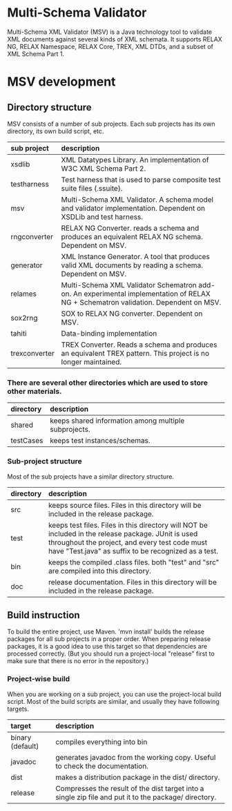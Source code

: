 # Multi-Schema Validator

Multi-Schema XML Validator (MSV) is a Java technology tool to validate XML documents against several kinds of XML schemata. It supports RELAX NG, RELAX Namespace, RELAX Core, TREX, XML DTDs, and a subset of XML Schema Part 1.

# MSV development

## Directory structure

MSV consists of a number of sub projects. Each sub projects has its own directory, its own build script, etc.

| sub project | description |
| :---------- | :---------- |
| xsdlib | XML Datatypes Library. An implementation of W3C XML Schema Part 2. |
| testharness | Test harness that is used to parse composite test suite files (.ssuite). |
| msv | Multi-Schema XML Validator. A schema model and validator implementation. Dependent on XSDLib and test harness. |
| rngconverter | RELAX NG Converter. reads a schema and produces an equivalent RELAX NG schema. Dependent on MSV. |
| generator | XML Instance Generator. A tool that produces valid XML documents by reading a schema. Dependent on MSV. |
| relames | Multi-Schema XML Validator Schematron add-on. An experimental implementation of RELAX NG + Schematron validation. Dependent on MSV. |
| sox2rng | SOX to RELAX NG converter. Dependent on MSV. |
| tahiti | Data-binding implementation |
| trexconverter | TREX Converter. Reads a schema and produces an equivalent TREX pattern. This project is no longer maintained. |

### There are several other directories which are used to store other materials.
| directory | description |
| :-------- | :---------- |
| shared | keeps shared information among multiple subprojects. |
| testCases | keeps test instances/schemas. |

### Sub-project structure
Most of the sub projects have a similar directory structure.

| directory | description |
| :-------- | :---------- |
| src | keeps source files. Files in this directory will be included in the release package. |
| test | keeps test files. Files in this directory will NOT be included in the release package. JUnit is used throughout the project, and every test code must have "Test.java" as suffix to be recognized as a test. |
| bin | keeps the compiled .class files. both "test" and "src" are compiled into this directory. |
| doc | release documentation. Files in this directory will be included in the release package. |

## Build instruction
To build the entire project, use Maven. 
'mvn install' 
builds the release packages for all sub projects in a proper order.
When preparing release packages, it is a good idea to use this target so that dependencies are processed correctly. (But you should run a project-local "release" first to make sure that there is no error in the repository.)

### Project-wise build
When you are working on a sub project, you can use the project-local build script. Most of the build scripts are similar, and usually they have following targets.

| target | description |
| :----- | :---------- |
| binary (default) | compiles everything into bin |
| javadoc | generates javadoc from the working copy. Useful to check the documentation. |
| dist | makes a distribution package in the dist/ directory. |
| release | Compresses the result of the dist target into a single zip file and put it to the package/ directory. |